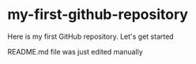 # my-first-github-repository
Here is my first GitHub repository. Let's get started

README.md file was just edited manually 
